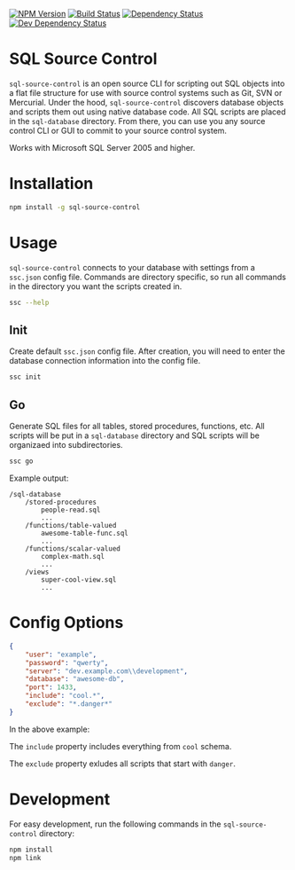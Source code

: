 [![NPM Version](https://badge.fury.io/js/sql-source-control.svg)](https://badge.fury.io/js/sql-source-control)
[![Build Status](https://travis-ci.org/justinlettau/sql-source-control.svg?branch=master)](https://travis-ci.org/justinlettau/sql-source-controlls)
[![Dependency Status](https://david-dm.org/justinlettau/sql-source-control.svg)](https://david-dm.org/justinlettau/sql-source-control)
[![Dev Dependency Status](https://david-dm.org/justinlettau/sql-source-control/dev-status.svg)](https://david-dm.org/justinlettau/sql-source-control?type=dev)

# SQL Source Control
`sql-source-control` is an open source CLI for scripting out SQL objects into a flat file structure
for use with source control systems such as Git, SVN or Mercurial. Under the hood, `sql-source-control`
discovers database objects and scripts them out using native database code. All SQL scripts are placed
in the `sql-database` directory. From there, you can use you any source control CLI or GUI to commit
to your source control system.

Works with Microsoft SQL Server 2005 and higher.

# Installation
```bash
npm install -g sql-source-control
```

# Usage
`sql-source-control` connects to your database with settings from a `ssc.json` config file. Commands
are directory specific, so run all commands in the directory you want the scripts created in.

```bash
ssc --help
```

## Init
Create default `ssc.json` config file. After creation, you will need to enter the database connection
information into the config file.

```bash
ssc init
```

## Go
Generate SQL files for all tables, stored procedures, functions, etc. All scripts will be put in a
`sql-database` directory and SQL scripts will be organizaed into subdirectories.

```bash
ssc go
```

Example output:

```
/sql-database
    /stored-procedures
        people-read.sql
        ...
    /functions/table-valued
        awesome-table-func.sql
        ...
    /functions/scalar-valued
        complex-math.sql
        ...
    /views
        super-cool-view.sql
        ...
```

# Config Options
```json
{
    "user": "example",
    "password": "qwerty",
    "server": "dev.example.com\\development",
    "database": "awesome-db",
    "port": 1433,
    "include": "cool.*",
    "exclude": "*.danger*"
}
```

In the above example:

The `include` property includes everything from `cool` schema.

The `exclude` property exludes all scripts that start with `danger`.

# Development
For easy development, run the following commands in the `sql-source-control` directory:

```bash
npm install
npm link
```
